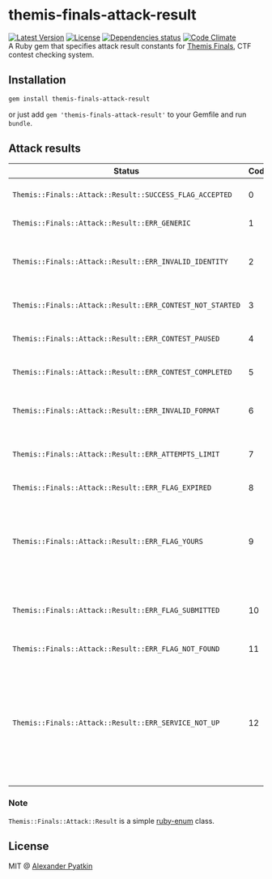 # themis-finals-attack-result
[![Latest Version](https://img.shields.io/gem/v/themis-finals-attack-result.svg?style=flat-square)](https://rubygems.org/gems/themis-finals-attack-result)
[![License](https://img.shields.io/github/license/aspyatkin/themis-finals-attack-result-rb.svg?style=flat-square)](https://github.com/aspyatkin/themis-finals-attack-result-rb/blob/master/LICENSE)
[![Dependencies status](https://img.shields.io/gemnasium/aspyatkin/themis-finals-attack-result-rb.svg?style=flat-square)](https://gemnasium.com/aspyatkin/themis-finals-attack-result-rb)
[![Code Climate](https://img.shields.io/codeclimate/github/aspyatkin/themis-finals-attack-result-rb.svg?style=flat-square)](https://codeclimate.com/github/aspyatkin/themis-finals-attack-result-rb)  
A Ruby gem that specifies attack result constants for [Themis Finals](https://github.com/aspyatkin/themis-finals), CTF contest checking system.

## Installation
```sh
gem install themis-finals-attack-result
```
or just add `gem 'themis-finals-attack-result'` to your Gemfile and run `bundle`.

## Attack results
| Status | Code | Description |
|--------|------|-------------|
|`Themis::Finals::Attack::Result::SUCCESS_FLAG_ACCEPTED`|0|Flag has been accepted|
|`Themis::Finals::Attack::Result::ERR_GENERIC`|1|Generic error|
|`Themis::Finals::Attack::Result::ERR_INVALID_IDENTITY`|2|The attacker doesn't appear to be a team|
|`Themis::Finals::Attack::Result::ERR_CONTEST_NOT_STARTED`|3|Contest hasn't been started yet|
|`Themis::Finals::Attack::Result::ERR_CONTEST_PAUSED`|4|Contest has been paused|
|`Themis::Finals::Attack::Result::ERR_CONTEST_COMPLETED`|5|Contest has been completed|
|`Themis::Finals::Attack::Result::ERR_INVALID_FORMAT`|6|Submitted data has invalid format|
|`Themis::Finals::Attack::Result::ERR_ATTEMPTS_LIMIT`|7|Attack attempt limit exceeded|
|`Themis::Finals::Attack::Result::ERR_FLAG_EXPIRED`|8|Flag has expired|
|`Themis::Finals::Attack::Result::ERR_FLAG_YOURS`|9|Flag belongs to the attacking team and therefore won't be accepted|
|`Themis::Finals::Attack::Result::ERR_FLAG_SUBMITTED`|10|Flag has been already accepted before|
|`Themis::Finals::Attack::Result::ERR_FLAG_NOT_FOUND`|11|Flag hasn't been found|
|`Themis::Finals::Attack::Result::ERR_SERVICE_NOT_UP`|12|The attacking team service isn't up and therefore flag from the same service of other teams won't be accepted|

### Note
`Themis::Finals::Attack::Result` is a simple [ruby-enum](https://github.com/dblock/ruby-enum) class.

## License
MIT @ [Alexander Pyatkin](https://github.com/aspyatkin)

